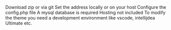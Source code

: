 Download zip or via git
Set the address locally or on your host
Configure the config.php file
A mysql database is required
Hosting not included
To modify the theme you need a development environment like vscode, intellijdea Ultimate etc.